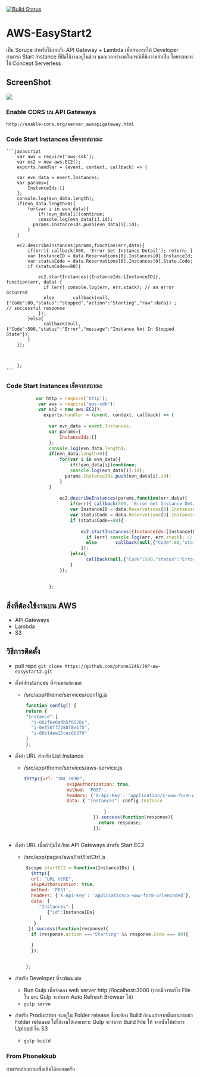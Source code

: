 [![Build Status](https://travis-ci.org/akveo/blur-admin.svg?branch=master)](https://travis-ci.org/akveo/blur-admin)

# AWS-EasyStart2

เป็น Soruce สำหรับใช้งานกับ API Gateway + Lambda เพื่อสามารถให้ Developer สามารถ Start Instance ที่ปิดใช้งานอยู่ในช่วง
นอกเวลาทำงานในกรณีที่มีความจำเป็น โดยระบบจะใช้ Concept Serverless 

## ScreenShot
<a href="http://www.mx7.com/view2/zpA7QfTzDTTKAlfp" target="_blank"><img border="0" src="http://www.mx7.com/i/b58/gW3X4W.png" /></a>

### Enable CORS  บน API Gateways
`http://enable-cors.org/server_awsapigateway.html`

### Code Start Instances เช็ตจากสถาณะ
	
	```javascript
		var aws = require('aws-sdk');
		var ec2 = new aws.EC2();
		exports.handler = (event, context, callback) => {
		    
	    var evn_data = event.Instances;
	    var params={
	        InstanceIds:[]
	    };
	    console.log(evn_data.length);
	    if(evn_data.length>0){
	        for(var i in evn_data){
	            if(!evn_data[i])continue;
	            console.log(evn_data[i].id);
	          params.InstanceIds.push(evn_data[i].id);  
	        }
	    }
	    
	    ec2.describeInstances(params,function(err,data){
	        if(err){ callback(500, 'Error Get Instance Detail'); return; }
	        var InstanceID = data.Reservations[0].Instances[0].InstanceId;
	        var statusCode = data.Reservations[0].Instances[0].State.Code;
	        if (statusCode==80){ 
	          
	            ec2.startInstances({InstanceIds:[InstanceID]}, function(err, data) {
	              if (err) console.log(err, err.stack); // an error occurred
	              else       callback(null,{"Code":80,"status":"stopped","action":"Starting","raw":data}) ;          // successful response
	            });
	        }else{
	              callback(null,{"Code":500,"status":"Error","message":"Instance Not In Stopped State"}); 
	        }
	    });
	
	
	
		};
	```

### Code Start Instances เช็ตจากสถาณะ

```javascript
	       var http = require('http');
	        var aws = require('aws-sdk');
	        var ec2 = new aws.EC2();
	          exports.handler = (event, context, callback) => {
		        
		        var evn_data = event.Instances;
		        var params={
		            InstanceIds:[]
		        };
		        console.log(evn_data.length);
		        if(evn_data.length>0){
		            for(var i in evn_data){
		                if(!evn_data[i])continue;
		                console.log(evn_data[i].id);
		              params.InstanceIds.push(evn_data[i].id);  
		            }
		        }
		    
		            ec2.describeInstances(params,function(err,data){
		                if(err){ callback(500, 'Error Get Instance Detail'); return; }
		                var InstanceID = data.Reservations[0].Instances[0].InstanceId;
		                var statusCode = data.Reservations[0].Instances[0].State.Code;
		                if (statusCode==80){ 
		                  
		                    ec2.startInstances({InstanceIds:[InstanceID]}, function(err, data) {
		                      if (err) console.log(err, err.stack); // an error occurred
		                      else       callback(null,{"Code":80,"status":"stopped","action":"Starting","raw":data}) ;          // successful response
		                    });
		                }else{
		                      callback(null,{"Code":500,"status":"Error","message":"Instance Not In Stopped State"}); 
		                }
		            });
		        
		          
		        };
```

	  
 

## สิ่งที่ต้องใช้งานบน AWS
 * API Gateways
 * Lambda
 * S3

## วิธีการติดตั้ง
 * pull repo
 	`git clone https://github.com/phone1246/JAP-aw-easystart2.git `
 * ตั้งค่าInstances ที่จำนมาแสดงผล
 	- /src/app/theme/services/config.js
	```javascript
	 	function config() {
	    return {
	    "Instance":[
	      "i-002f6e0adb5f8528c",
	      "i-0ef50ff7288f8e1f5",
	      "i-06b14ee15cec6b370"
	    ]
	    };
	```   
	

	
	

 * ตั้งค่า URL สำหรับ List Instance
 	- /src/app/theme/services/aws-service.js
		```javascript
		$http({url: "URL HERE",
		                skipAuthorization: true,
		                method: 'POST',
		                headers: {'X-Api-Key': 'application/x-www-form-urlencoded'},
		                data: { "Instances": config.Instance

		                              }
		                          }).success(function(response){
		                            return response;
		                          });
	```    

 * ตั้งค่า URL เมื่อกำปุ่มให้เรียก API Gateways สำหรับ Start EC2
 	- /src/app/pages/aws/list/listCtrl.js
  	```javascript
	  	$scope.startEC2 = function(InstanceIDs) {
	      $http({
	      url: "URL HERE",
	      skipAuthorization: true,
	      method: 'POST',
	      headers: {'X-Api-Key': 'application/x-www-form-urlencoded'},
	      data: {
	         "Instances":[
	            {"id":InstanceIDs}
	         ]
	       }
	     }).success(function(response){
	      if (response.action ==="Starting" && response.Code === 80){

	      }
	      });


	    };                      
  	```
  * สำหรับ Developer ที่จะพัฒนาต่อ
  	* Run Gulp เพื่อจำลอง web server http://localhost:3000 (หากมีการแก้ไข File ใน src Gulp จะทำการ  Auto Refresh Browser ให้)
  	-	``` gulp serve ```
  * สำหรับ Production จะอยู่ใน Folder release ซึ่งจะต้อง Build ก่อนแล้วจากนั้นสามารถนำ Folder release ไปใช้งานได้เลยเพราะ Gulp  จะทำการ Build File ให้ จากนั้นให้ทำการ Upload ขึ้น S3
  	-	``` gulp build ```



### From Phonekkub

สามารถสอบถามเพิ่มเติมได้ตลอดครับ
	